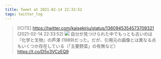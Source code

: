 ```yaml
---
title: Tweet at 2021-02-14 22:33:52
tags: twitter_log
---
```


> [!CITE] https://twitter.com/kaisekiriu/status/1360945354573709321 (2021-02-14 22:33:52)
> ![](https://twitter.com/kaisekiriu/status/1360945354573709321)
> 自分が見つけられた中でもっとも古いのは『化学と生物』の芦澤 (1989)だった。だが、引用元の画像とは異なる点もいくつか存在している（「主要野菜」の有無など）
> https://t.co/D5x3VCzEQ9
